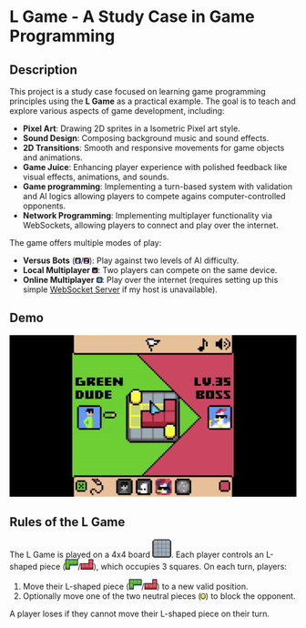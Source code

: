 # L Game - A Study Case in Game Programming


## Description
This project is a study case focused on learning game programming principles using the **L Game** as a practical example. The goal is to teach and explore various aspects of game development, including:

- **Pixel Art**: Drawing 2D sprites in a Isometric Pixel art style.
- **Sound Design**: Composing background music and sound effects.
- **2D Transitions**: Smooth and responsive movements for game objects and animations.
- **Game Juice**: Enhancing player experience with polished feedback like visual effects, animations, and sounds.
- **Game programming**: Implementing a turn-based system with validation and AI logics allowing players to compete agains computer-controlled opponents.
- **Network Programming**: Implementing multiplayer functionality via WebSockets, allowing players to connect and play over the internet.

The game offers multiple modes of play:
- **Versus Bots** (![Bot 1](img/chicken-1.png)/![Bot 2](img/chicken-2.png)): Play against two levels of AI difficulty.
- **Local Multiplayer** ![2nd Player](img/red-player.png): Two players can compete on the same device.
- **Online Multiplayer** ![Network Player](img/network-player.png): Play over the internet (requires setting up this simple [WebSocket Server](https://github.com/lhuthng/websocket-server) if my host is unavailable).

## Demo

![Demo](img/demo.gif)

## Rules of the L Game
The L Game is played on a 4x4 board ![Empty board](img/empty-board.png). Each player controls an L-shaped piece (![Green piece](img/green-2.png)/![Red piece](img/red-4.png)), which occupies 3 squares. On each turn, players:
1. Move their L-shaped piece (![Green piece](img/green-2.png)/![Red piece](img/red-4.png)) to a new valid position.
2. Optionally move one of the two neutral pieces (![Coin](img/coin.png)) to block the opponent.

A player loses if they cannot move their L-shaped piece on their turn.
